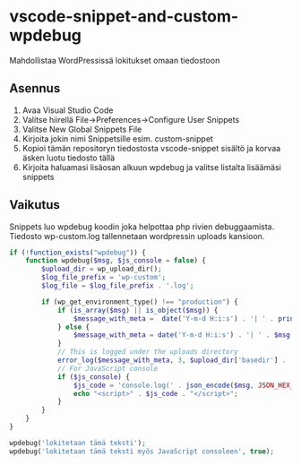 # vscode-snippet-and-custom-wpdebug
Mahdollistaa WordPressissä lokitukset omaan tiedostoon

## Asennus
1. Avaa Visual Studio Code
2. Valitse hiirellä File->Preferences->Configure User Snippets
3. Valitse New Global Snippets File
4. Kirjoita jokin nimi Snippetsille esim. custom-snippet
5. Kopioi tämän repositoryn tiedostosta vscode-snippet sisältö ja korvaa äsken luotu tiedosto tällä
6. Kirjoita haluamasi lisäosan alkuun wpdebug ja valitse listalta lisäämäsi snippets

## Vaikutus
Snippets luo wpdebug koodin joka helpottaa php rivien debuggaamista. Tiedosto wp-custom.log tallennetaan wordpressin uploads kansioon.

```php
if (!function_exists("wpdebug")) {
    function wpdebug($msg, $js_console = false) {
        $upload_dir = wp_upload_dir();
        $log_file_prefix = 'wp-custom';
        $log_file = $log_file_prefix . '.log';

        if (wp_get_environment_type() !== "production") {
            if (is_array($msg) || is_object($msg)) {
                $message_with_meta =  date('Y-m-d H:i:s') . '| ' . print_r($msg, true)  . "\n";
            } else {
                $message_with_meta = date('Y-m-d H:i:s') . '| ' . $msg  . "\n";
            }
            // This is logged under the uploads directory
            error_log($message_with_meta, 3, $upload_dir['basedir'] . '/' .  $log_file);
            // For JavaScript console
            if ($js_console) {
                $js_code = 'console.log(' . json_encode($msg, JSON_HEX_TAG) . ');';
                echo "<script>" . $js_code . "</script>";
            }
        }
    }
}

wpdebug('lokitetaan tämä teksti');
wpdebug('lokitetaan tämä teksti myös JavaScript consoleen', true);
